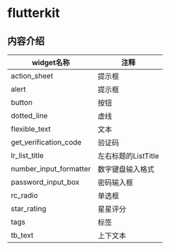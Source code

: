 # flutterkit

## 内容介绍
|widget名称|注释|
|----|-----|
|action_sheet|提示框
|alert|提示框
|button|按钮
|dotted_line|虚线
|flexible_text|文本
|get_verification_code|验证码
|lr_list_title|左右标题的ListTitle
|number_input_formatter|数字键盘输入格式
|password_input_box|密码输入框
|rc_radio|单选框
|star_rating|星星评分
|tags|标签
|tb_text|上下文本

